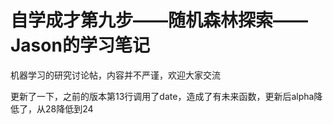 # 自学成才第九步——随机森林探索——Jason的学习笔记

机器学习的研究讨论帖，内容并不严谨，欢迎大家交流

更新了一下，之前的版本第13行调用了date，造成了有未来函数，更新后alpha降低了，从28降低到24